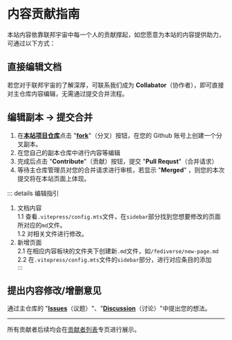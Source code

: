 # 内容贡献指南
本站内容依靠联邦宇宙中每一个人的贡献撑起，如您愿意为本站的内容提供助力，可通过以下方式：

## 直接编辑文档
若您对于联邦宇宙的了解深厚，可联系我们成为 **Collabator**（协作者），即可直接对主仓库内容编辑，无需通过提交合并流程。

## 编辑副本 → 提交合并
1. 在[**本站项目仓库**](https://github.com/Circlari/fedi-user-wiki)点击 "[**fork**](https://github.com/Circlari/fedi-user-wiki/fork)"（分叉）按钮，在您的 Github 账号上创建一个分叉副本。
2. 在您自己的副本仓库中进行内容等编辑
3. 完成后点击 "**Contribute**"（贡献）按钮，提交 "**Pull Requst**"（合并请求）
4. 等待主仓库管理员对您的合并请求进行审核，若显示 "**Merged**" ，则您的本次提交将在本站页面上体现。

::: details 编辑指引
1. 文档内容 <br>
        1.1 查看``.vitepress/config.mts``文件，在``sidebar``部分找到您想要修改的页面所对应的``md``文件。<br>
        1.2 对相关文件进行修改。
2. 新增页面<br>
        2.1 在相应内容板块的文件夹下创建新``.md``文件，如``/fediverse/new-page.md``<br>
        2.2 在``.vitepress/config.mts``文件的``sidebar``部分，进行对应条目的添加<br>
:::
    

## 提出内容修改/增删意见
通过主仓库的 "[**Issues**](https://github.com/Circlari/fedi-user-wiki/issues)（议题）"、"[**Discussion**](https://github.com/Circlari/fedi-user-wiki/discussions)（讨论）"中提出您的想法。

---

所有贡献者后续均会在[贡献者列表](contributers.md)专页进行展示。
